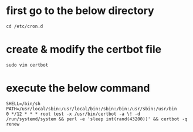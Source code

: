 # first go to the below directory

```
cd /etc/cron.d
```

# create & modify the certbot file

```
sudo vim certbot
```

# execute the below command
```
SHELL=/bin/sh
PATH=/usr/local/sbin:/usr/local/bin:/sbin:/bin:/usr/sbin:/usr/bin
0 */12 * * * root test -x /usr/bin/certbot -a \! -d /run/systemd/system && perl -e 'sleep int(rand(43200))' && certbot -q renew
```

